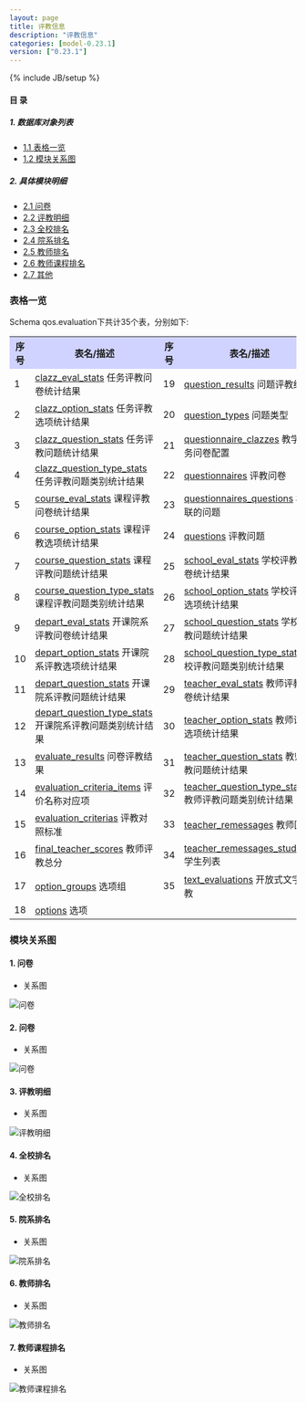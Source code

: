 ```yaml
---
layout: page
title: 评教信息 
description: "评教信息"
categories: [model-0.23.1]
version: ["0.23.1"]
---
```

{% include JB/setup %}

#### 目 录

##### 1. 数据库对象列表
  * [1.1 表格一览](index.html#表格一览)
  * [1.2 模块关系图](index.html#模块关系图)

##### 2. 具体模块明细
* [2.1 问卷](questionnaires.html)
* [2.2 评教明细](detail_results.html)
* [2.3 全校排名](college_results.html)
* [2.4 院系排名](depart_results.html)
* [2.5 教师排名](teacher_results.html)
* [2.6 教师课程排名](course_results.html)
* [2.7 其他](misc.html)

### 表格一览
Schema qos.evaluation下共计35个表，分别如下:

<table class="table table-bordered table-striped table-condensed">
  <tr>
    <th style="background-color:#D0D3FF">序号</th>
    <th style="background-color:#D0D3FF">表名/描述</th>
    <th style="background-color:#D0D3FF">序号</th>
    <th style="background-color:#D0D3FF">表名/描述</th>
  </tr>
  <tr>
    <td>1</td>
    <td><a href="misc.html#表格-clazz_eval_stats-任务评教问卷统计结果">clazz_eval_stats</a> 任务评教问卷统计结果</td>
    <td>19</td>
    <td><a href="detail_results.html#表格-question_results-问题评教结果">question_results</a> 问题评教结果</td>
  </tr>
  <tr>
    <td>2</td>
    <td><a href="misc.html#表格-clazz_option_stats-任务评教选项统计结果">clazz_option_stats</a> 任务评教选项统计结果</td>
    <td>20</td>
    <td><a href="questionnaires.html#表格-question_types-问题类型">question_types</a> 问题类型</td>
  </tr>
  <tr>
    <td>3</td>
    <td><a href="misc.html#表格-clazz_question_stats-任务评教问题统计结果">clazz_question_stats</a> 任务评教问题统计结果</td>
    <td>21</td>
    <td><a href="misc.html#表格-questionnaire_clazzes-教学任务问卷配置">questionnaire_clazzes</a> 教学任务问卷配置</td>
  </tr>
  <tr>
    <td>4</td>
    <td><a href="misc.html#表格-clazz_question_type_stats-任务评教问题类别统计结果">clazz_question_type_stats</a> 任务评教问题类别统计结果</td>
    <td>22</td>
    <td><a href="questionnaires.html#表格-questionnaires-评教问卷">questionnaires</a> 评教问卷</td>
  </tr>
  <tr>
    <td>5</td>
    <td><a href="course_results.html#表格-course_eval_stats-课程评教问卷统计结果">course_eval_stats</a> 课程评教问卷统计结果</td>
    <td>23</td>
    <td><a href="questionnaires.html#表格-questionnaires_questions-相关联的问题">questionnaires_questions</a> 相关联的问题</td>
  </tr>
  <tr>
    <td>6</td>
    <td><a href="course_results.html#表格-course_option_stats-课程评教选项统计结果">course_option_stats</a> 课程评教选项统计结果</td>
    <td>24</td>
    <td><a href="questionnaires.html#表格-questions-评教问题">questions</a> 评教问题</td>
  </tr>
  <tr>
    <td>7</td>
    <td><a href="course_results.html#表格-course_question_stats-课程评教问题统计结果">course_question_stats</a> 课程评教问题统计结果</td>
    <td>25</td>
    <td><a href="college_results.html#表格-school_eval_stats-学校评教问卷统计结果">school_eval_stats</a> 学校评教问卷统计结果</td>
  </tr>
  <tr>
    <td>8</td>
    <td><a href="course_results.html#表格-course_question_type_stats-课程评教问题类别统计结果">course_question_type_stats</a> 课程评教问题类别统计结果</td>
    <td>26</td>
    <td><a href="college_results.html#表格-school_option_stats-学校评教选项统计结果">school_option_stats</a> 学校评教选项统计结果</td>
  </tr>
  <tr>
    <td>9</td>
    <td><a href="depart_results.html#表格-depart_eval_stats-开课院系评教问卷统计结果">depart_eval_stats</a> 开课院系评教问卷统计结果</td>
    <td>27</td>
    <td><a href="college_results.html#表格-school_question_stats-学校评教问题统计结果">school_question_stats</a> 学校评教问题统计结果</td>
  </tr>
  <tr>
    <td>10</td>
    <td><a href="depart_results.html#表格-depart_option_stats-开课院系评教选项统计结果">depart_option_stats</a> 开课院系评教选项统计结果</td>
    <td>28</td>
    <td><a href="college_results.html#表格-school_question_type_stats-学校评教问题类别统计结果">school_question_type_stats</a> 学校评教问题类别统计结果</td>
  </tr>
  <tr>
    <td>11</td>
    <td><a href="depart_results.html#表格-depart_question_stats-开课院系评教问题统计结果">depart_question_stats</a> 开课院系评教问题统计结果</td>
    <td>29</td>
    <td><a href="teacher_results.html#表格-teacher_eval_stats-教师评教问卷统计结果">teacher_eval_stats</a> 教师评教问卷统计结果</td>
  </tr>
  <tr>
    <td>12</td>
    <td><a href="depart_results.html#表格-depart_question_type_stats-开课院系评教问题类别统计结果">depart_question_type_stats</a> 开课院系评教问题类别统计结果</td>
    <td>30</td>
    <td><a href="teacher_results.html#表格-teacher_option_stats-教师评教选项统计结果">teacher_option_stats</a> 教师评教选项统计结果</td>
  </tr>
  <tr>
    <td>13</td>
    <td><a href="detail_results.html#表格-evaluate_results-问卷评教结果">evaluate_results</a> 问卷评教结果</td>
    <td>31</td>
    <td><a href="teacher_results.html#表格-teacher_question_stats-教师评教问题统计结果">teacher_question_stats</a> 教师评教问题统计结果</td>
  </tr>
  <tr>
    <td>14</td>
    <td><a href="misc.html#表格-evaluation_criteria_items-评价名称对应项">evaluation_criteria_items</a> 评价名称对应项</td>
    <td>32</td>
    <td><a href="teacher_results.html#表格-teacher_question_type_stats-教师评教问题类别统计结果">teacher_question_type_stats</a> 教师评教问题类别统计结果</td>
  </tr>
  <tr>
    <td>15</td>
    <td><a href="misc.html#表格-evaluation_criterias-评教对照标准">evaluation_criterias</a> 评教对照标准</td>
    <td>33</td>
    <td><a href="teacher_results.html#表格-teacher_remessages-教师回复">teacher_remessages</a> 教师回复</td>
  </tr>
  <tr>
    <td>16</td>
    <td><a href="misc.html#表格-final_teacher_scores-教师评教总分">final_teacher_scores</a> 教师评教总分</td>
    <td>34</td>
    <td><a href="teacher_results.html#表格-teacher_remessages_students-学生列表">teacher_remessages_students</a> 学生列表</td>
  </tr>
  <tr>
    <td>17</td>
    <td><a href="questionnaires.html#表格-option_groups-选项组">option_groups</a> 选项组</td>
    <td>35</td>
    <td><a href="misc.html#表格-text_evaluations-开放式文字评教">text_evaluations</a> 开放式文字评教</td>
  </tr>
  <tr>
    <td>18</td>
    <td><a href="questionnaires.html#表格-options-选项">options</a> 选项</td>
    <td></td>
    <td></td>
  </tr>
</table>

### 模块关系图


#### 1. 问卷
  * 关系图

![问卷](images/questionnaires.png)


#### 2. 问卷
  * 关系图

![问卷](images/results.png)


#### 3. 评教明细
  * 关系图

![评教明细](images/detail_results.png)


#### 4. 全校排名
  * 关系图

![全校排名](images/college_results.png)


#### 5. 院系排名
  * 关系图

![院系排名](images/depart_results.png)


#### 6. 教师排名
  * 关系图

![教师排名](images/teacher_results.png)


#### 7. 教师课程排名
  * 关系图

![教师课程排名](images/course_results.png)


